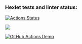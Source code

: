 ### Hexlet tests and linter status:
[![Actions Status](https://github.com/Antesser/python-project-50/workflows/hexlet-check/badge.svg)](https://github.com/Antesser/python-project-50/actions)

<a href="https://codeclimate.com/github/Antesser/python-project-50/maintainability"><img src="https://codeclimate.com/github/Antesser/python-project-50" /></a>

[![GitHub Actions Demo](https://github.com/Antesser/python-project-50/actions/workflows/github-actions-demo.yml/badge.svg)](https://github.com/Antesser/python-project-50/actions/workflows/github-actions-demo.yml)